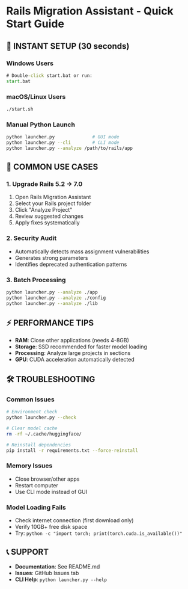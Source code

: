 # Rails Migration Assistant - Quick Start Guide

## 🚀 **INSTANT SETUP** (30 seconds)

### **Windows Users**
```cmd
# Double-click start.bat or run:
start.bat
```

### **macOS/Linux Users**
```bash
./start.sh
```

### **Manual Python Launch**
```bash
python launcher.py              # GUI mode
python launcher.py --cli        # CLI mode
python launcher.py --analyze /path/to/rails/app
```

## 🎯 **COMMON USE CASES**

### **1. Upgrade Rails 5.2 → 7.0**
1. Open Rails Migration Assistant
2. Select your Rails project folder
3. Click "Analyze Project"
4. Review suggested changes
5. Apply fixes systematically

### **2. Security Audit**
- Automatically detects mass assignment vulnerabilities
- Generates strong parameters
- Identifies deprecated authentication patterns

### **3. Batch Processing**
```bash
python launcher.py --analyze ./app
python launcher.py --analyze ./config
python launcher.py --analyze ./lib
```

## ⚡ **PERFORMANCE TIPS**

- **RAM**: Close other applications (needs 4-8GB)
- **Storage**: SSD recommended for faster model loading
- **Processing**: Analyze large projects in sections
- **GPU**: CUDA acceleration automatically detected

## 🛠️ **TROUBLESHOOTING**

### **Common Issues**
```bash
# Environment check
python launcher.py --check

# Clear model cache
rm -rf ~/.cache/huggingface/

# Reinstall dependencies
pip install -r requirements.txt --force-reinstall
```

### **Memory Issues**
- Close browser/other apps
- Restart computer
- Use CLI mode instead of GUI

### **Model Loading Fails**
- Check internet connection (first download only)
- Verify 10GB+ free disk space
- Try: `python -c "import torch; print(torch.cuda.is_available())"`

## 📞 **SUPPORT**

- **Documentation**: See README.md
- **Issues**: GitHub Issues tab
- **CLI Help**: `python launcher.py --help`
